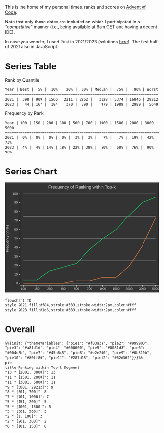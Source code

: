 This is the home of my personal times, ranks and scores on [Advent of Code](https://adventofcode.com/).

Note that only those dates are included on which I participated in a *"competitive"* manner (i.e., being available at 6am CET and having a decent IDE).

In case you wonder, I used Rust in 2021/2023 (solutions [here](https://github.com/M1ngXU/aoc-rs)). The first half of 2021 also in JavaScript.

# Series Table
Rank by Quantile
```
Year | Best |  5% |  10% |  20% |  30% | Median |  75% |   90% | Worst
======================================================================
2021 |  398 | 909 | 1566 | 2211 | 2262 |   3128 | 5374 | 16846 | 29212
2023 |   44 | 167 |  184 |  370 |  590 |    979 | 1989 |  2989 |  5649
```
Frequency by Rank
```
Year | 100 | 150 | 200 | 300 | 500 | 700 | 1000 | 1500 | 2000 | 3000 | 5000
===========================================================================
2021 |  0% |  0% |  0% |  0% |  3% |  3% |   7% |   7% |  19% |  42% |  73%
2023 |  4% |  4% | 14% | 18% | 22% | 38% |  50% |  60% |  76% |  90% |  96%
```

# Series Chart
![Metrics](/cumulative-rank-frequency.svg)


```mermaid
flowchart TD 
style 2021 fill:#f84,stroke:#333,stroke-width:2px,color:#fff
style 2023 fill:#1d6,stroke:#333,stroke-width:2px,color:#fff
```

# Overall
```mermaid
%%{init: {"themeVariables": {"pie1": "#f03a3a", "pie2": "#999900", "pie3": "#a81d1d", "pie4": "#600000", "pie5": "#0081d3", "pie6": "#004e8b", "pie7": "#45a845", "pie8": "#e2e200", "pie9": "#0b510b", "pie10": "#80ff80", "pie11": "#287d28", "pie12": "#62d362"}}}%%
pie
title Ranking within Top-k Segment
"13 * [2001, 3000]": 13
"11 * [1501, 2000]": 11
"11 * [3001, 5000]": 11
"9 * [5001, 29212]": 9
"8 * [501, 700]": 8
"7 * [701, 1000]": 7
"5 * [151, 200]": 5
"5 * [1001, 1500]": 5
"3 * [301, 500]": 3
"2 * [1, 100]": 2
"2 * [201, 300]": 2
"0 * [101, 150]": 0
```
